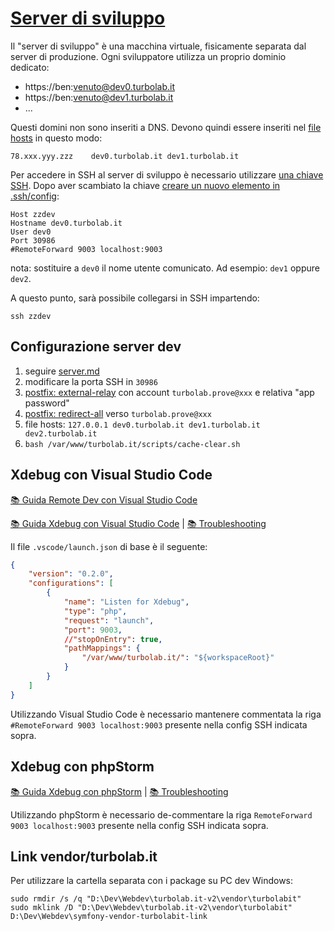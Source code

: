# [Server di sviluppo](https://github.com/TurboLabIt/TurboLab.it/blob/main/docs/server-dev.md)

Il "server di sviluppo" è una macchina virtuale, fisicamente separata dal server di produzione. Ogni sviluppatore utilizza un proprio dominio dedicato:

- https://ben:venuto@dev0.turbolab.it
- https://ben:venuto@dev1.turbolab.it
- ...

Questi domini non sono inseriti a DNS. Devono quindi essere inseriti nel [file hosts](https://turbolab.it/1131) in questo modo:

````
78.xxx.yyy.zzz    dev0.turbolab.it dev1.turbolab.it
````

Per accedere in SSH al server di sviluppo è necessario utilizzare [una chiave SSH](https://turbolab.it/3144). Dopo aver scambiato la chiave [creare un nuovo elemento in .ssh/config](https://turbolab.it/3145):

````
Host zzdev
Hostname dev0.turbolab.it
User dev0
Port 30986
#RemoteForward 9003 localhost:9003
````

nota: sostituire a `dev0` il nome utente comunicato. Ad esempio: `dev1` oppure `dev2`.

A questo punto, sarà possibile collegarsi in SSH impartendo:

`ssh zzdev`


## Configurazione server dev

1. seguire [server.md](https://github.com/TurboLabIt/TurboLab.it/blob/main/docs/server.md)
2. modificare la porta SSH in `30986`
3. [postfix: external-relay](https://github.com/TurboLabIt/webstackup/blob/master/config/postfix/external-relay-template.md) con account `turbolab.prove@xxx` e relativa "app password"
4. [postfix: redirect-all](https://github.com/TurboLabIt/webstackup/blob/master/config/postfix/redirect-all-template.md) verso `turbolab.prove@xxx`
5. file hosts: `127.0.0.1 dev0.turbolab.it dev1.turbolab.it dev2.turbolab.it`
5. `bash /var/www/turbolab.it/scripts/cache-clear.sh`


## Xdebug con Visual Studio Code

[📚 Guida Remote Dev con Visual Studio Code](https://turbolab.it/1540)

[📚 Guida Xdebug con Visual Studio Code](https://turbolab.it/3270) | [📚 Troubleshooting](https://turbolab.it/3274)

Il file `.vscode/launch.json` di base è il seguente:

````json
{
    "version": "0.2.0",
    "configurations": [
        {
            "name": "Listen for Xdebug",
            "type": "php",
            "request": "launch",
            "port": 9003,
            //"stopOnEntry": true,
            "pathMappings": {
                "/var/www/turbolab.it/": "${workspaceRoot}"
            }
        }
    ]
}
````

Utilizzando Visual Studio Code è necessario mantenere commentata la riga `#RemoteForward 9003 localhost:9003` presente nella config SSH indicata sopra.


## Xdebug con phpStorm

[📚 Guida Xdebug con phpStorm](https://turbolab.it/3275) | [📚 Troubleshooting](https://turbolab.it/3274)

Utilizzando phpStorm è necessario de-commentare la riga `RemoteForward 9003 localhost:9003` presente nella config SSH indicata sopra.


## Link vendor/turbolab.it

Per utilizzare la cartella separata con i package su PC dev Windows:

````shell
sudo rmdir /s /q "D:\Dev\Webdev\turbolab.it-v2\vendor\turbolabit"
sudo mklink /D "D:\Dev\Webdev\turbolab.it-v2\vendor\turbolabit" D:\Dev\Webdev\symfony-vendor-turbolabit-link
````

